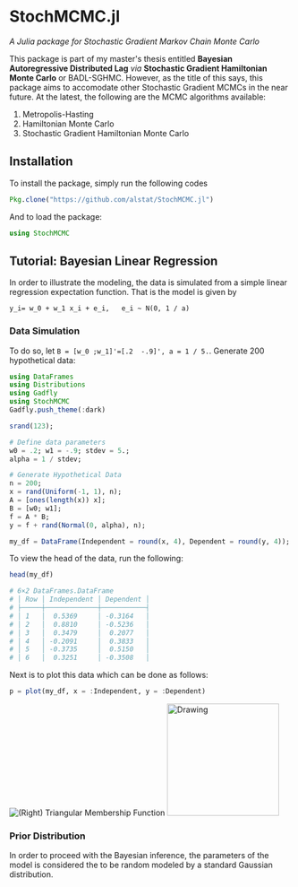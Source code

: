 # StochMCMC.jl
*A Julia package for Stochastic Gradient Markov Chain Monte Carlo*

This package is part of my master's thesis entitled **Bayesian Autoregressive Distributed Lag** *via* **Stochastic Gradient Hamiltonian Monte Carlo** or BADL-SGHMC. However, as the title of this says, this package aims to accomodate other Stochastic Gradient MCMCs in the near future. At the latest, the following are the MCMC algorithms available:

1. Metropolis-Hasting
2. Hamiltonian Monte Carlo
3. Stochastic Gradient Hamiltonian Monte Carlo

## Installation
To install the package, simply run the following codes
```julia
Pkg.clone("https://github.com/alstat/StochMCMC.jl")
```
And to load the package:
```julia
using StochMCMC
```

## Tutorial: Bayesian Linear Regression
In order to illustrate the modeling, the data is simulated from a simple linear regression expectation function. That is the model is given by

```
y_i= w_0 + w_1 x_i + e_i,   e_i ~ N(0, 1 / a)
```
### Data Simulation
To do so, let `B = [w_0 ;w_1]'=[.2  -.9]', a = 1 / 5.`. Generate 200 hypothetical data:

```julia
using DataFrames
using Distributions
using Gadfly
using StochMCMC
Gadfly.push_theme(:dark)

srand(123);

# Define data parameters
w0 = .2; w1 = -.9; stdev = 5.;
alpha = 1 / stdev;

# Generate Hypothetical Data
n = 200;
x = rand(Uniform(-1, 1), n);
A = [ones(length(x)) x];
B = [w0; w1];
f = A * B;
y = f + rand(Normal(0, alpha), n);

my_df = DataFrame(Independent = round(x, 4), Dependent = round(y, 4));
```

To view the head of the data, run the following:
```julia
head(my_df)

# 6×2 DataFrames.DataFrame
# │ Row │ Independent │ Dependent │
# ├─────┼─────────────┼───────────┤
# │ 1   │  0.5369     │ -0.3164   │
# │ 2   │  0.8810     │ -0.5236   │
# │ 3   │  0.3479     │  0.2077   │
# │ 4   │ -0.2091     │  0.3833   │
# │ 5   │ -0.3735     │  0.5150   │
# │ 6   │  0.3251     │ -0.3508   │
```
Next is to plot this data which can be done as follows:
```julia
p = plot(my_df, x = :Independent, y = :Dependent)

```

![(Right) Triangular Membership Function](https://github.com/alstat/StochMCMC.jl/blob/master/figures/plot1.png)
<img src="https://github.com/alstat/StochMCMC.jl/blob/master/figures/plot1.png" alt="Drawing" style="width: 200px;"/>

### Prior Distribution
In order to proceed with the Bayesian inference, the parameters of the model is considered the to be random modeled by a standard Gaussian distribution.
